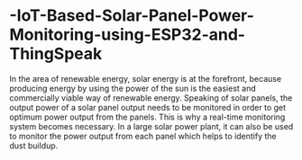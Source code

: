 # -IoT-Based-Solar-Panel-Power-Monitoring-using-ESP32-and-ThingSpeak

In the area of renewable energy, solar energy is at the forefront, because producing energy by using the power of the sun is the easiest and commercially viable way of renewable energy. Speaking of solar panels, the output power of a solar panel output needs to be monitored in order to get optimum power output from the panels. This is why a real-time monitoring system becomes necessary. In a large solar power plant, it can also be used to monitor the power output from each panel which helps to identify the dust buildup.
